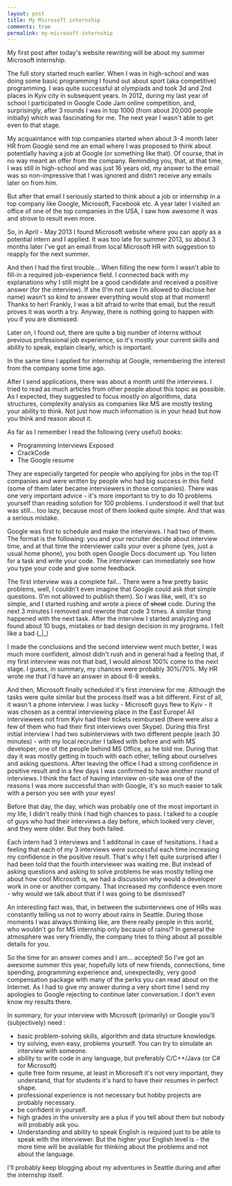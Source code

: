 ```yaml
---
layout: post
title: My Microsoft internship
comments: true
permalink: my-microsoft-internship
---
```


  My first post after today's website rewriting will be about my summer Microsoft internship.

  The full story started much earlier. When I was in high-school and was doing some basic programming
I found out about sport (aka competitive) programming.
I was quite successful at olympiads and took 3d and 2nd places in Kyiv city in subsequent years.
In 2012, during my last year of school I participated in Google Code Jam online competition,
and, surprisingly, after 3 rounds I was in top 1000 (from about 20,000 people initially) which was fascinating for me.
The next year I wasn't able to get even to that stage.

  My acquaintance with top companies started when about 3-4 month later HR from Google send me an email where I
was proposed to think about potentially having a job at Google (or something like that).
Of course, that in no way meant an offer from the company.
Reminding you, that, at that time, I was still in high-school and was just 16 years old,
my answer to the email was so non-impressive that I was ignored and didn't receive any emails later on from him.

  But after that email I seriously started to think about a job or internship in a top company like Google, Microsoft, Facebook etc.
A year later I visited an office of one of the top companies in the USA, I saw how awesome it was and strove to result even more.

  So, in April - May 2013 I found Microsoft website where you can apply as a potential intern and I applied.
It was too late for summer 2013, so about 3 months later I've got an email from local Microsoft HR with suggestion to reapply for the next summer.

  And then I had the first trouble... When filling the new form I wasn't able to fill-in a required job-experience field.
I connected back with my explanations why I still might be a good candidate and received a positive answer (for the interview).
If she (I'm not sure I'm allowed to disclose her name) wasn't so kind to answer everything would stop at that moment! Thanks to her!
Frankly, I was a bit afraid to write that email, but the result proves it was worth a try.
Anyway, there is nothing going to happen with you if you are dismissed.

Later on, I found out, there are quite a big number of interns without previous
professional job experience, so it's mostly your current skills and ability to speak, explain clearly, which is important.

In the same time I applied for internship at Google, remembering the interest from the company some time ago.

After I send applications, there was about a month until the interviews.
I tried to read as much articles from other people about this topic as possible.
As I expected, they suggested to focus mostly on algorithms, data structures, complexity analysis
as companies like MS are mostly testing your ability
to think. Not just how much information is in your head but how you think and reason about it.

As far as I remember I read the following (very useful) books:

* Programming Interviews Exposed
* CrackCode
* The Google resume

They are especially targeted for people who applying for jobs in the top IT companies and were written by
people who had big success in this field (some of them later became interviewers in those companies).
There was one very important advice - it's more important to try to do 10 problems yourself than reading solution for 100 problems.
I understood it well that but was still... too lazy, because most of them looked quite simple.
And that was a serious mistake.

Google was first to schedule and make the interviews. I had two of them.
The format is the following: you and your recruiter decide about interview time,
and at that time the interviewer calls your over a phone (yes, just a usual home phone),
you both open Google Docs document up. You listen for a task and write your code.
The interviewer can immediately see how you type your code and give some feedback.

The first interview was a complete fail...
There were a few pretty basic problems, well, I couldn't even imagine that Google could ask *that* simple questions.
(I'm not allowed to publish them).
So I was like, well, it's so simple, and I started rushing and wrote a piece of <s>sheat</s> code.
During the next 3 minutes I removed and rewrote that code 3 times. A similar thing happened with the next task.
After the interview I started analyzing and found about 10 bugs, mistakes or bad design decision in my programs.
I felt like a bad (\_|\_)

I made the conclusions and the second interview went much better, I was much more confident,
almost didn't rush and in general had a feeling that,
if my first interview was not that bad, I would almost 100% come to the next stage.
I guess, in summary, my chances were probably 30%/70%. My HR wrote me that I'd have an answer in about 6-8 weeks.

And then, Microsoft finally scheduled it's first interview for me. Although the tasks were quite similar but the process itself was a bit different.
First of all, it wasn't a phone interview. I was lucky - Microsoft guys flew to Kyiv - it was chosen as a central interviewing place in the East Europe!
All interviewees not from Kyiv had their tickets reimbursed (there were also a few of them who had their first interviews over Skype).
During this first initial interview I had two subinterviews with two different people (each 30 minutes) -
with my local recruiter I talked with before and with MS developer, one of the people behind MS Office, as he told me.
During that day it was mostly getting in touch with each other, telling about ourselves and asking questions.
After leaving the office I had a strong confidence in positive result and in a few days I was confirmed to have another round of interviews.
I think the fact of having interview on-site was one of the reasons I was more successful than with Google, it's so much easier to talk
with a person you see with your eyes!

Before that day, the day, which was probably one of the most important in my life, I didn't really think I had high chances to pass.
I talked to a couple of guys who had their interviews a day before, which looked very clever, and they were older.
But they both failed.

Each intern had 3 interviews and 1 additonal in case of hesitations.
I had a feeling that each of my 3 interviews were successful each time increasing my confidence in the positive result.
That's why I felt quite surprised after I had been told that the fourth interviewer was waiting me.
But instead of asking questions and asking to solve problems he was mostly
telling me about how cool Microsoft is, we had a discussion why would a
developer work in one or another company. That increased my confidence even more - why would we talk about that if I was going to be dismissed?

An interesting fact was, that, in between the subinterviews one of HRs was constantly telling us not to worry about rains in Seattle.
During those moments I was always thinking like, are there really people in this world, who wouldn't go for MS internship only because of rains!?
In general the atmosphere was very friendly, the company tries to thing about all possible details for you.

So the time for an answer comes and I am... accepted! So I've got an awesome summer this year, hopefully lots of new friends,
connections, time spending, programming experience and, unexpectedly, very good compensation package with
many of the perks you can read about on the Internet.
As I had to give my answer during a very short time I send my apologies to Google rejecting to continue later conversation.
I don't even know my results there.

In summary, for your interview with Microsoft (primarily) or Google you'll (subjectively) need :

- basic problem-solving skills, algorithm and data structure knowledge.
- try solving, even easy, problems yourself. You can try to simulate an interview with someone.
- ability to write code in any language, but preferably C/C++/Java (or C# for Microsoft)
- quite free form resume, at least in Microsoft it's not very important, they understand, that for students it's hard to have their resumes in perfect shape.
- professional experience is not necessary but hobby projects are probably necessary.
- be confident in yourself.
- high grades in the university are a plus if you tell about them but nobody will probably ask you.
- Understanding and ability to speak English is required just to be able to speak with the interviewer.
But the higher your English level is - the more time will be available for thinking about the problems and not about the language.

I'll probably keep blogging about my adventures in Seattle during and after the internship itself.
